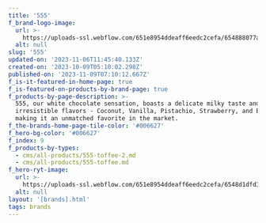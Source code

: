 ```yaml
---
title: '555'
f_brand-logo-image:
  url: >-
    https://uploads-ssl.webflow.com/651e8954ddeaff6eedc2cefa/654888077a2a6c8f6a8d588a_555%20LOGO.png
  alt: null
slug: '555'
updated-on: '2023-11-06T11:45:40.133Z'
created-on: '2023-10-09T05:10:02.298Z'
published-on: '2023-11-09T07:10:12.667Z'
f_is-it-featured-in-home-page: true
f_is-featured-on-products-by-brand-page: true
f_products-by-page-description: >-
  555, our white chocolate sensation, boasts a delicate milky taste and five
  irresistible flavors - Coconut, Vanilla, Pistachio, Strawberry, and Banana -
  making it an unmatched favorite in the market.
f_the-brands-home-page-tile-color: '#006627'
f_hero-bg-color: '#006627'
f_index: 9
f_products-by-types:
  - cms/all-products/555-toffee-2.md
  - cms/all-products/555-toffee.md
f_hero-ryt-image:
  url: >-
    https://uploads-ssl.webflow.com/651e8954ddeaff6eedc2cefa/6548d1dfd3cd541f922f134c_555%20BACKGROUND%20.png
  alt: null
layout: '[brands].html'
tags: brands
---
```



